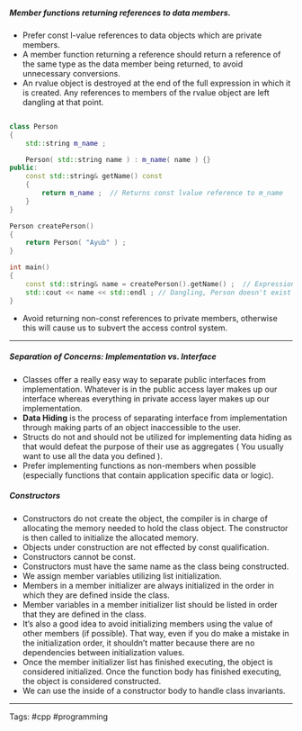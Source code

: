##### Member functions returning references to data members.
- Prefer const l-value references to data objects which are private members. 
- A member function returning a reference should return a reference of the same type as the data member being returned, to avoid unnecessary conversions.
- An rvalue object is destroyed at the end of the full expression in which it is created. Any references to members of the rvalue object are left dangling at that point.
```cpp

class Person
{
	std::string m_name ; 

	Person( std::string name ) : m_name( name ) {} 
public:
	const std::string& getName() const
	{
		return m_name ;  // Returns const lvalue reference to m_name
	}
}

Person createPerson()
{
	return Person( "Ayub" ) ; 
}

int main()
{
	const std::string& name = createPerson().getName() ;  // Expression 
	std::cout << name << std::endl ; // Dangling, Person doesn't exist
}
```

- Avoid returning non-const references to private members, otherwise this will cause us to subvert the access control system. 
---
##### Separation of Concerns: Implementation vs. Interface
- Classes offer a really easy way to separate public interfaces from implementation. Whatever is in the public access layer makes up our interface whereas everything in private access layer makes up our implementation. 
- **Data Hiding** is the process of separating interface from implementation through making parts of an object inaccessible to the user. 
- Structs do not and should not be utilized for implementing data hiding as that would defeat the purpose of their use as aggregates ( You usually want to use all the data you defined ). 
- Prefer implementing functions as non-members when possible (especially functions that contain application specific data or logic).

##### Constructors
- Constructors do not create the object, the compiler is in charge of allocating the memory needed to hold the class object. The constructor is then called to initialize the allocated memory. 
- Objects under construction are not effected by const qualification. 
- Constructors cannot be const. 
- Constructors must have the same name as the class being constructed. 
- We assign member variables utilizing list initialization. 
- Members in a member initializer are always initialized in the order in which they are defined inside the class. 
- Member variables in a member initializer list should be listed in order that they are defined in the class.
- It’s also a good idea to avoid initializing members using the value of other members (if possible). That way, even if you do make a mistake in the initialization order, it shouldn’t matter because there are no dependencies between initialization values.
- Once the member initializer list has finished executing, the object is considered initialized. Once the function body has finished executing, the object is considered constructed.
- We can use the inside of a constructor body to handle class invariants. 
___
Tags: #cpp #programming